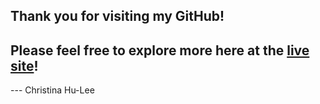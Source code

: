 ## Thank you for visiting my GitHub! 

## Please feel free to explore more here at the [live site](https://hulee119.github.io/)!

--- Christina Hu-Lee